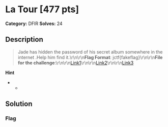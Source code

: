 # La Tour [477 pts]

**Category:** DFIR
**Solves:** 24

## Description
>Jade has hidden  the password of his secret album somewhere in the internet .Help him find it.\r\n\r\n**Flag Format**: jctf{fakeflag}\r\n\r\n**File for the challenge**:\r\n\r\n[Link1](https://mega.nz/file/ixBU3b5B#UtCu7AGeVXJH5j_Fj6uAh4gmBAOyGQ7nvQKmM2YhS38)\r\n\r\n[Link2](https://terabox.com/s/1-LUnPo2CL5rmRSqwSVXlFw)\r\n\r\n[Link3](https://drive.google.com/file/d/1u0sXuHGdp-bJk9x04PUs072NUBUKo6FV/view?usp=sharing)

**Hint**
* -

## Solution

### Flag


